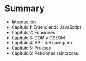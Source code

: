 # Summary

* [Introduction](README.md)
* Capítulo 1: Entendiendo JavaScript
* Capítulo 2: Funciones
* Capítulo 3: DOM y CSSOM
* Capítulo 4: APIs del navegador
* Capítulo 5: Pruebas
* Capítulo 6: Peticiones asíncronas

